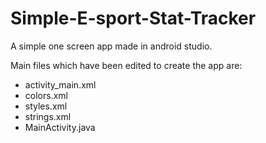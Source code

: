 # Simple-E-sport-Stat-Tracker
A simple one screen app made in android studio.

Main files which have been edited to create the app are:

- activity_main.xml
- colors.xml
- styles.xml
- strings.xml
- MainActivity.java 
